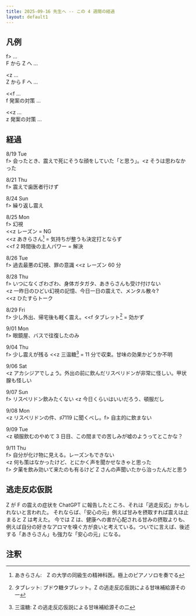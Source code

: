 ```yaml
---
title: 2025-09-16 先生へ -- この 4 週間の経過
layout: default1
---
```

## 凡例

f> ...  
F から Z へ ...

&lt;z ...  
Z から F へ ...

&lt;&lt;f ...  
f 発案の対策 ...

&lt;&lt;z ...  
z 発案の対策 ...


## 経過

8/19 Tue  
f> 会ったとき、震えで死にそうな顔をしていた「と思う」。&lt;z そうは思わなかった

8/21 Thu  
f> 震えで歯医者行けず

8/24 Sun  
f> 繰り返し震え

8/25 Mon  
f> 幻視  
&lt;&lt;z レーズン = NG  
&lt;&lt;z あきらさん[^1] = 気持ちが整うも決定打とならず  
&lt;&lt;f 2 時間後の主人パワー = 解決

8/26 Tue  
f> 過去最悪の幻視、罪の意識 &lt;&lt;z レーズン 60 分

8/28 Thu  
f> いつになくざわざわ、身体ガタガタ、あきらさんも受け付けない  
&lt;z 一昨日のひどい幻視の記憶、今日一日の震えで、メンタル散々?  
&lt;&lt;z ひたすらトーク

8/29 Fri  
f> 少し外出、帰宅後も軽く震え。&lt;&lt;f タブレット[^2] = 効かず

9/01 Mon  
f> 眼鏡屋、バスで往復したのみ

9/04 Thu  
f> 少し震えが残る &lt;&lt;z 三温糖[^3] = 11 分で収束。甘味の効果かどうか不明

9/06 Sat  
&lt;z アカシジアでしょう。外出の前に飲んだリスペリドンが非常に怪しい。甲状腺も怪しい

9/07 Sun  
f> リスペリドン飲みたくない &lt;z 今日くらいはいいだろう、頓服だし

9/08 Mon  
&lt;z リスペリドンの件、♯7119 に聞くべし。f> 自主的に飲まない

9/09 Tue  
&lt;z 頓服飲むのやめて 3 日目、この間までの苦しみが嘘のようってとこかな？

9/11 Thu  
f> 自分が化け物に見える。レーズンもできない  
&lt;z 何も策はなかったけど、とにかく声を聞かせなきゃと思った  
f> 夕薬を飲み効いて来たのも有るけど Z さんの声聞いたから治ったんだと思う

## 逃走反応仮説

Z が F の震えの症状を ChatGPT に報告したところ、それは「逃走反応」かもしれないと言われた。
それならば、「安心の元」例えば甘みを摂取すれば震えは止まると Z は考えた。
今では Z は、健康への害が心配される甘みの摂取よりも、例えば自分の好きなアロマを嗅ぐ方が良いと考えている。ついでに言えば、後述する「あきらさん」も強力な「安心の元」になる。

## 注釈

[^1]: あきらさん:　Z の大学の同級生の精神科医。極上のピアノソロを奏でる
[^2]: タブレット: ブドウ糖タブレット。Z の逃走反応仮説による甘味補給源その一
[^3]: 三温糖: Z の逃走反応仮説による甘味補給源その二